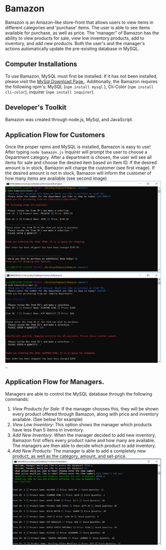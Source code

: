 # Bamazon
Bamazon is an Amazon-like store-front that allows users to view items in different categories and 'purchase' items. The user is able to see items available for purchase, as well as price. The 'manager" of Bamazon has the ability to view products for sale, view low inventory products, add to inventory, and add new products. Both the user's and the manager's actions automatically update the pre-existing database in MySQL.

## Computer Installations
To use Bamazon, MySQL must first be installed. If it has not been installed, please visit the [MySql Download Page.](https://www.mysql.com/downloads/). Additionally, the Bamazon requires the following npm's: MySQL (`npm install mysql` ), Cli-Color (`npm install cli-color`), inquirer (`npm install inquirer`).

## Developer's Toolkit
Bamazon was created through node.js, MySql, and JavaScript.

## Application Flow for Customers
Once the proper npms and MySQL is installed, Bamazon is easy to use! After typing `node bamazon.js` Inquirer will prompt the user to choose a Department category.  After a department is chosen, the user will see all items for sale and choose the desired item based on Item ID. If the desired amount is in stock, Bamazon will charge the customer (see first image). If the desired amount is not in stock, Bamazon will inform the customer of how many items are available (see second image) ![screenshot-purchase](/Images/screenshot-purchase.png) ![screenshot-purchase](/Images/screenshot-purchase2.png)..

## Application Flow for Managers.
Managers are able to control the MySQL database through the following commands:
  1. *View Products for Sale*: If the manager chooses this, they will be shown every product offered through Bamazon, along with price and inventory available. (See below for example)
  2. *View Low Inventory*: This option shows the manager which products have less than 5 items in inventory.
  3. *Add New Inventory*: When the manager decided to add new inventory, Bamazon first offers every product name and how many are available. The managers are then able to decide which product to add inventory.
  4. *Add New Products*: The manager is able to add a completely new product, as well as the category, amount, and set-price.
  ![screenshot-manager](/Images/screenshot-manager.png)
